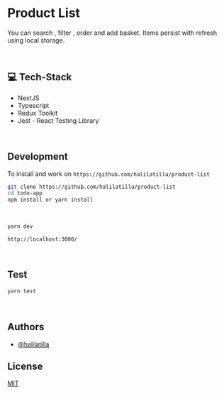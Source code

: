 # Product List
You can search , filter , order and add basket. Items persist with refresh using local storage.

<br>

## 💻 Tech-Stack
- NextJS 
- Typescript
- Redux Toolkit 
- Jest - React Testing Library

<br>

## Development

To install and work on `https://github.com/halilatilla/product-list`

```bash
git clone https://github.com/halilatilla/product-list
cd todo-app
npm install or yarn install
```

<br>

```bash
yarn dev
```

`http://localhost:3000/`

<br>

## Test

```bash
yarn test
```
<br>

## Authors

- [@halilatilla](https://www.github.com/halilatilla)

## License

[MIT](https://choosealicense.com/licenses/mit/)
